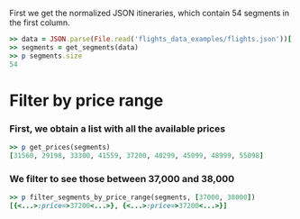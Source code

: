 <!--
Load the necessary libraries
>> require_relative '../../tool/filter_and_sort_functions_for_segments.rb'
<...>

-->

First we get the normalized JSON itineraries, which contain 54 segments in the first column.
```ruby
>> data = JSON.parse(File.read('flights_data_examples/flights.json'))['payload']
>> segments = get_segments(data)
>> p segments.size
54
```

# Filter by price range

### First, we obtain a list with all the available prices
```ruby
>> p get_prices(segments)
[31560, 29198, 33300, 41559, 37200, 40299, 45099, 48999, 55098]

```

### We filter to see those between 37,000 and 38,000
```ruby
>> p filter_segments_by_price_range(segments, [37000, 38000])
[{<...>:price=>37200<...>}, {<...>:price=>37200<...>}]

```
